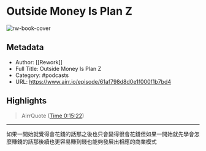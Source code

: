 # Outside Money Is Plan Z

![rw-book-cover](https://images.transistor.fm/file/transistor/images/show/4671/full_1618328712-artwork.jpg)

## Metadata
- Author: [[Rework]]
- Full Title: Outside Money Is Plan Z
- Category: #podcasts
- URL: https://www.airr.io/episode/61af798d8d0e1f000f1b7bd4

## Highlights
> AirrQuote ([Time 0:15:22](https://www.airr.io/quote/61eb465ac83e66b424bd1df0))

---

如果一開始就覺得會花錢的話那之後也只會變得很會花錢但如果一開始就先學會怎麼賺錢的話那後續也更容易賺到錢也能夠發展出相應的商業模式



